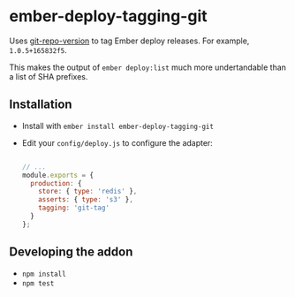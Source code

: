 # ember-deploy-tagging-git

Uses [git-repo-version][git-repo-version] to tag Ember deploy releases. For example, `1.0.5+165832f5`.

This makes the output of `ember deploy:list` much more undertandable than a list of SHA prefixes.

[git-repo-version]: https://github.com/cibernox/git-repo-version

## Installation

- Install with `ember install ember-deploy-tagging-git`
- Edit your `config/deploy.js` to configure the adapter:

    ```javascript

    // ...
    module.exports = {
      production: {
        store: { type: 'redis' },
        asserts: { type: 's3' },
        tagging: 'git-tag'
      }
    };
    ```

## Developing the addon

- `npm install`
- `npm test`
